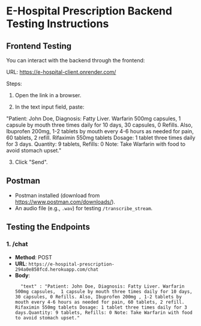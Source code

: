 # E-Hospital Prescription Backend Testing Instructions
## Frontend Testing
You can interact with the backend through the frontend:

URL: https://e-hospital-client.onrender.com/

Steps:

1. Open the link in a browser.

2. In the text input field, paste:

"Patient: John Doe, Diagnosis: Fatty Liver. Warfarin 500mg capsules, 1 capsule by mouth three times daily for 10 days, 30 capsules, 0 Refills. Also, Ibuprofen 200mg, 1-2 tablets by mouth every 4-6 hours as needed for pain, 60 tablets, 2 refill. Rifaximin 550mg tablets Dosage: 1 tablet three times daily for 3 days. Quantity: 9 tablets, Refills: 0 Note: Take Warfarin with food to avoid stomach upset."

3. Click "Send".

## Postman
- Postman installed (download from https://www.postman.com/downloads/).
- An audio file (e.g., `.wav`) for testing `/transcribe_stream`.



## Testing the Endpoints
### 1. /chat 
- **Method**: POST
- **URL**: `https://e-hospital-prescription-294a0e858fcd.herokuapp.com/chat`
- **Body**:   
  ```json{
    "text" : "Patient: John Doe, Diagnosis: Fatty Liver. Warfarin 500mg capsules,  1 capsule by mouth three times daily for 10 days, 30 capsules, 0 Refills. Also, Ibuprofen 200mg , 1-2 tablets by mouth every 4-6 hours as needed for pain, 60 tablets, 2 refill. Rifaximin 550mg tablets Dosage: 1 tablet three times daily for 3 days.Quantity: 9 tablets, Refills: 0 Note: Take Warfarin with food to avoid stomach upset."
             
